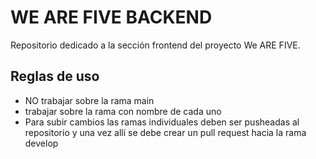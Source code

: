# WE ARE FIVE BACKEND

Repositorio dedicado a la sección frontend del proyecto We ARE FIVE.



## Reglas de uso

- NO trabajar sobre la rama main
- trabajar sobre la rama con nombre de cada uno
- Para subir cambios las ramas individuales deben ser pusheadas al repositorio y una vez allí se debe crear un pull request hacia la rama develop

